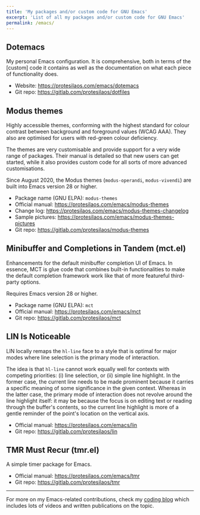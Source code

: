 ```yaml
---
title: 'My packages and/or custom code for GNU Emacs'
excerpt: 'List of all my packages and/or custom code for GNU Emacs'
permalink: /emacs/
---
```


## Dotemacs

My personal Emacs configuration.  It is comprehensive, both in terms of
the [custom] code it contains as well as the documentation on what each
piece of functionality does.

+ Website: <https://protesilaos.com/emacs/dotemacs>
+ Git repo: <https://gitlab.com/protesilaos/dotfiles>

## Modus themes

Highly accessible themes, conforming with the highest standard for
colour contrast between background and foreground values (WCAG AAA).
They also are optimised for users with red-green colour deficiency.

The themes are very customisable and provide support for a very wide
range of packages.  Their manual is detailed so that new users can get
started, while it also provides custom code for all sorts of more
advanced customisations.

Since August 2020, the Modus themes (`modus-operandi`, `modus-vivendi`)
are built into Emacs version 28 or higher.

+ Package name (GNU ELPA): `modus-themes`
+ Official manual: <https://protesilaos.com/emacs/modus-themes>
+ Change log: <https://protesilaos.com/emacs/modus-themes-changelog>
+ Sample pictures: <https://protesilaos.com/emacs/modus-themes-pictures>
+ Git repo: <https://gitlab.com/protesilaos/modus-themes>

## Minibuffer and Completions in Tandem (mct.el)

Enhancements for the default minibuffer completion UI of Emacs.  In
essence, MCT is glue code that combines built-in functionalities to make
the default completion framework work like that of more featureful
third-party options.

Requires Emacs version 28 or higher.

+ Package name (GNU ELPA): `mct`
+ Official manual: <https://protesilaos.com/emacs/mct>
+ Git repo: <https://gitlab.com/protesilaos/mct>

## LIN Is Noticeable

LIN locally remaps the `hl-line` face to a style that is optimal for
major modes where line selection is the primary mode of interaction.

The idea is that `hl-line` cannot work equally well for contexts with
competing priorities: (i) line selection, or (ii) simple line highlight.
In the former case, the current line needs to be made prominent because
it carries a specific meaning of some significance in the given context.
Whereas in the latter case, the primary mode of interaction does not
revolve around the line highlight itself: it may be because the focus is
on editing text or reading through the buffer's contents, so the current
line highlight is more of a gentle reminder of the point's location on
the vertical axis.

+ Official manual: <https://protesilaos.com/emacs/lin>
+ Git repo: <https://gitlab.com/protesilaos/lin>

## TMR Must Recur (tmr.el)

A simple timer package for Emacs.

+ Official manual: <https://protesilaos.com/emacs/tmr>
+ Git repo: <https://gitlab.com/protesilaos/tmr>

* * *

For more on my Emacs-related contributions, check my [coding
blog](https://protesilaos.com/codelog) which includes lots of videos and
written publications on the topic.
